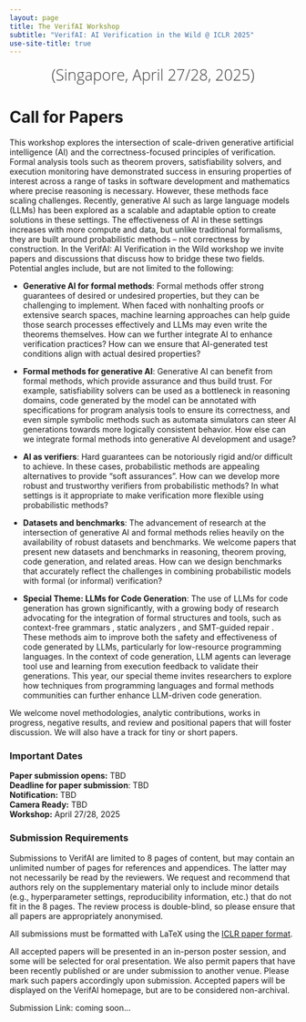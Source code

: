 ```yaml
---
layout: page
title: The VerifAI Workshop
subtitle: "VerifAI: AI Verification in the Wild @ ICLR 2025"
use-site-title: true
---
```

<div class="venue" style="font-size: 27px; display: block; font-family: 'Open Sans', 'Helvetica Neue', Helvetica, Arial, sans-serif; font-weight: 300; color: #404040; text-align: center;">
  (Singapore, April 27/28, 2025)
</div>


# Call for Papers

This workshop explores the intersection of scale-driven generative artificial intelligence (AI) and the correctness-focused principles of verification. Formal analysis tools such as theorem provers, satisfiability solvers, and execution monitoring have demonstrated success in ensuring properties of interest across a range of tasks in software development and mathematics where precise reasoning is necessary. However, these methods face scaling challenges. Recently, generative AI such as large language models (LLMs) has been explored as a scalable and adaptable option to create solutions in these settings. The effectiveness of AI in these settings increases with more compute and data, but unlike traditional formalisms, they are built around probabilistic methods – not correctness by construction. In the VerifAI: AI Verification in the Wild workshop we invite papers and discussions that discuss how to bridge these two fields. Potential angles include, but are not limited to the following:
- **Generative AI for formal methods**: Formal methods offer strong guarantees of desired or undesired properties, but they can be challenging to implement. When faced with nonhalting proofs or extensive search spaces, machine learning approaches can help guide those search processes effectively and LLMs may even write the theorems themselves. How can we further integrate AI to enhance verification practices? How can we ensure that AI-generated test conditions align with actual desired properties?

- **Formal methods for generative AI**: Generative AI can benefit from formal methods, which provide assurance and thus build trust. For example, satisfiability solvers can be used as a bottleneck in reasoning domains, code generated by the model can be annotated with specifications for program analysis tools to ensure its correctness, and even simple symbolic methods such as automata simulators can steer AI generations towards more logically consistent behavior. How else can we integrate formal methods into generative AI development and usage?

- **AI as verifiers**: Hard guarantees can be notoriously rigid and/or difficult to achieve. In these cases, probabilistic methods are appealing alternatives to provide “soft assurances”. How can we develop more robust and trustworthy verifiers from probabilistic methods? In what settings is it appropriate to make verification more flexible using probabilistic methods?

- **Datasets and benchmarks**: The advancement of research at the intersection of generative AI and formal methods relies heavily on the availability of robust datasets and benchmarks. We welcome papers that present new datasets and benchmarks in reasoning, theorem proving, code generation, and related areas. How can we design benchmarks that accurately reflect the challenges in combining probabilistic models with formal (or informal) verification?

- **Special Theme: LLMs for Code Generation**: The use of LLMs for code generation has grown significantly, with a growing body of research advocating for the integration of formal structures and tools, such as context-free grammars , static analyzers , and SMT-guided repair . These methods aim to improve both the safety and effectiveness of code generated by LLMs, particularly for low-resource programming languages. In the context of code generation, LLM agents can leverage tool use and learning from execution feedback  to validate their generations. This year, our special theme invites researchers to explore how techniques from programming languages and formal methods communities can further enhance LLM-driven code generation.

We welcome novel methodologies, analytic contributions, works in progress, negative results, and review and positional papers that will foster discussion. We will also have a track for tiny or short papers.

### Important Dates 

<!--{% include dates.md %} <a href="{site.url}/2020/img/KR2ML2020_template.zip">NeurIPS paper format (adapted)</a>. -->
**Paper submission opens:** TBD <br>
**Deadline for paper submission**: TBD<br>
**Notification:** TBD <br>
**Camera Ready:** TBD <br>
**Workshop:** April 27/28, 2025

### Submission Requirements

Submissions to VerifAI are limited to 8 pages of content, but may contain an unlimited number of pages for references and appendices. The latter may not necessarily be read by the reviewers. We request and recommend that authors rely on the supplementary material only to include minor details (e.g., hyperparameter settings, reproducibility information, etc.) that do not fit in the 8 pages. The review process is double-blind, so please ensure that all papers are appropriately anonymised.

All submissions must be formatted with LaTeX using the [ICLR paper format](https://github.com/ICLR/Master-Template/raw/master/iclr2025.zip). 

All accepted papers will be presented in an in-person poster session, and some will be selected for oral presentation. We also permit papers that have been recently published or are under submission to another venue. Please mark such papers accordingly upon submission. Accepted papers will be displayed on the VerifAI homepage, but are to be considered non-archival.

Submission Link: coming soon...
